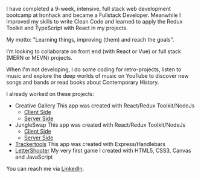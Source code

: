 I have completed a 9-week, intensive, full stack web development bootcamp at Ironhack and became a Fullstack Developer. Meanwhile I improved my skills to write Clean Code and learned to apply the Redux Toolkit and TypeScript with React in my projects.

My motto: "Learning things, improving (them) and reach the goals".

I’m looking to collaborate on front end (with React or Vue) or full stack (MERN or MEVN) projects. 

When I'm not developing, I do some coding for retro-projects, listen to music and explore the deep worlds of music on YouTube to discover new songs and bands or read books about Contemporary History.

I already worked on these projects:

- Creative Gallery
  This app was created with React/Redux Toolkit/NodeJs
  - [Client Side](https://github.com/christiangerbig/creative-gallery-client)
  - [Server Side](https://github.com/christiangerbig/creative-gallery-server) 
- JungleSwap
  This app was created with React/Redux Toolkit/NodeJs
  - [Client Side](https://github.com/christiangerbig/jungle-swap-client)
  - [Server Side](https://github.com/christiangerbig/jungle-swap-server)
- [Trackertools](https://github.com/christiangerbig/Trackertools)
  This app was created with Express/Handlebars
- [LetterShooter](https://github.com/christiangerbig/letter-shooter)
  My very first game I created with HTML5, CSS3, Canvas and JavaScript

You can reach me via [LinkedIn](https://www.linkedin.com/in/christian-gerbig/).
